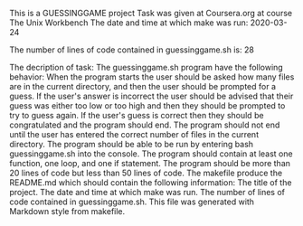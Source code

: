 This is a GUESSINGGAME project
Task was given at Coursera.org at course The Unix Workbench
The date and time at which make was run: 2020-03-24 

The number of lines of code contained in guessinggame.sh is: 28

The decription of task:
The guessinggame.sh program have the following behavior:
When the program starts the user should be asked how many files are in the current directory, and then the user should be prompted for a guess.
If the user's answer is incorrect the user should be advised that their guess was either too low or too high and then they should be prompted to try to guess again.
If the user's guess is correct then they should be congratulated and the program should end.
The program should not end until the user has entered the correct number of files in the current directory.
The program should be able to be run by entering bash guessinggame.sh into the console.
The program should contain at least one function, one loop, and one if statement.
The program should be more than 20 lines of code but less than 50 lines of code.
The makefile produce the README.md which should contain the following information:
The title of the project.
The date and time at which make was run.
The number of lines of code contained in guessinggame.sh.
This file was generated with Markdown style from makefile.
